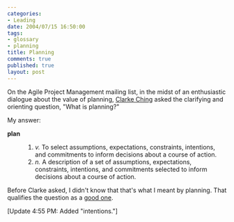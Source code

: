 ```yaml
--- 
categories: 
- Leading
date: 2004/07/15 16:50:00
tags: 
- glossary
- planning
title: Planning
comments: true
published: true
layout: post
---
```


<p> On the Agile Project Management mailing list, in the midst of an enthusiastic dialogue about the value of planning, <a href="http://www.clarkeching.com/">Clarke Ching</a> asked the clarifying and orienting question, "What is planning?" </p>
<p> My answer: </p>
<dl>
<dt>
<a>
<strong>plan</strong>
</a>
</dt>
<dd>
<ol>
<li>
<em>v.</em>  To select assumptions, expectations, constraints, intentions, and commitments to inform decisions about a course of action.</li>
<li>
<em>n.</em>  A description of a set of assumptions, expectations, constraints, intentions, and commitments selected to inform decisions about a course of action.</li>
</ol>
</dd>
</dl>
<p> Before Clarke asked, I didn't know that that's what I meant by planning.  That qualifies the question as a <a href="/cwd/2003/09/good_questions.html">good one</a>. </p>
<p> [Update 4:55 PM:  Added "intentions."] </p>
